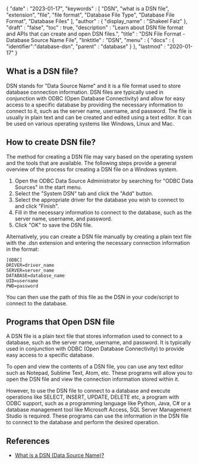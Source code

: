 {
  "date" : "2023-01-17",
  "keywords" : [ "DSN", "what is a DSN file", "extension", "file", "file format", "Database File Type", "Database File Format", "Database Files" ],
  "author" : {
    "display_name" : "Shakeel Faiz"
  },
  "draft" : "false",
  "toc" : true,
  "description" : "Learn about DSN file format and APIs that can create and open DSN files.",
  "title" : "DSN File Format - Database Source Name File",
  "linktitle" : "DSN",
  "menu" : {
    "docs" : {
      "identifier":"database-dsn",
      "parent" : "database"
    }
  },
  "lastmod" : "2020-01-17"
}

## What is a DSN file?

DSN stands for "Data Source Name" and it is a file format used to store database connection information. DSN files are typically used in conjunction with ODBC (Open Database Connectivity) and allow for easy access to a specific database by providing the necessary information to connect to it, such as the server name, username, and password. The file is usually in plain text and can be created and edited using a text editor. It can be used on various operating systems like Windows, Linux and Mac.

## How to create DSN file?

The method for creating a DSN file may vary based on the operating system and the tools that are available. The following steps provide a general overview of the process for creating a DSN file on a Windows system.

1. Open the ODBC Data Source Administrator by searching for "ODBC Data Sources" in the start menu.
2. Select the "System DSN" tab and click the "Add" button.
3. Select the appropriate driver for the database you wish to connect to and click "Finish".
4. Fill in the necessary information to connect to the database, such as the server name, username, and password.
5. Click "OK" to save the DSN file.

Alternatively, you can create a DSN file manually by creating a plain text file with the .dsn extension and entering the necessary connection information in the format:

```
[ODBC]
DRIVER=driver_name
SERVER=server_name
DATABASE=database_name
UID=username
PWD=password
```

You can then use the path of this file as the DSN in your code/script to connect to the database.

## Programs that Open DSN file

A DSN file is a plain text file that stores information used to connect to a database, such as the server name, username, and password. It is typically used in conjunction with ODBC (Open Database Connectivity) to provide easy access to a specific database.

To open and view the contents of a DSN file, you can use any text editor such as Notepad, Sublime Text, Atom, etc. These programs will allow you to open the DSN file and view the connection information stored within it.

However, to use the DSN file to connect to a database and execute operations like SELECT, INSERT, UPDATE, DELETE etc, a program with ODBC support, such as a programming language like Python, Java, C# or a database management tool like Microsoft Access, SQL Server Management Studio is required. These programs can use the information in the DSN file to connect to the database and perform the desired operation.

## References

* [What is a DSN (Data Source Name)?](https://support.microsoft.com/en-us/topic/what-is-a-dsn-data-source-name-ae9a0c76-22fc-8a30-606e-2436fe26e89f)

